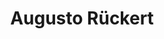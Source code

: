 ---
layout: default
title: Augusto Rückert
list_title: Página inicial
description: Algumas ideias sobre gestão de produtos e produtos digitais
---